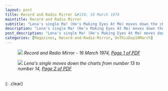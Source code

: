 ```yaml
---
layout: post
title: Record and Radio Mirror &#124; 16 March 1974
maintitle: Record and Radio Mirror
subtitle: "Lena's single Ma! (He's Making Eyes At Me) moves down the charts from number 13 to number 14"
description: "Lena's single Ma! (He's Making Eyes At Me) moves down the charts from number 13 to number 14"
post_description: "Lena's single Ma! (He's Making Eyes At Me) moves down the charts from number 13 to number 14"
categories: [Magazines, Record-and-Radio-Mirror, OnThisDay16March]
---
```


<figure class="fig1">
<a href="/assets/images/magazines/1974-03-16-01-record-&-radio-mirror.png"><img src="/assets/images/magazines/1974-03-16-01-record-&-radio-mirror.png" class="full-width zoom-in" /></a>
<cite>Record and Radio Mirror - 16 March 1974, <a class="external-link" href="https://www.americanradiohistory.com/UK/Record-Mirror/70s/74/Record-Mirror-1974-03-16.pdf">Page 1 of PDF</a></cite>
</figure>

<figure class="fig2">
<a href="/assets/images/magazines/1974-03-16-02-record-&-radio-mirror.png"><img src="/assets/images/magazines/1974-03-16-02-record-&-radio-mirror.png" class="full-width zoom-in" /></a>
<cite>Lena's single moves down the charts from number 13 to number 14, <a class="external-link" href="https://www.americanradiohistory.com/UK/Record-Mirror/70s/74/Record-Mirror-1974-03-16.pdf#page=02">Page 2 of PDF</a></cite>
</figure>

<br />{: .clear}

